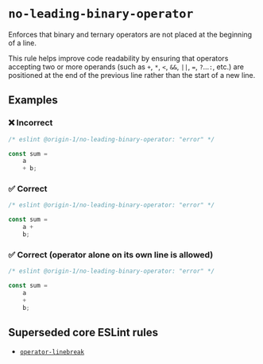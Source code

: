 # `no-leading-binary-operator`

Enforces that binary and ternary operators are not placed at the beginning of a line.

This rule helps improve code readability by ensuring that operators accepting two or more operands
(such as `+`, `*`, `<`, `&&`, `||`, `=`, `?`…`:`, etc.) are positioned at the end of the previous
line rather than the start of a new line.

## Examples

### ❌ Incorrect

```js
/* eslint @origin-1/no-leading-binary-operator: "error" */

const sum =
    a
    + b;
```

### ✅ Correct

```js
/* eslint @origin-1/no-leading-binary-operator: "error" */

const sum =
    a +
    b;
```

### ✅ Correct (operator alone on its own line is allowed)

```js
/* eslint @origin-1/no-leading-binary-operator: "error" */

const sum =
    a
    +
    b;
 ```

## Superseded core ESLint rules

* [`operator-linebreak`](https://eslint.org/docs/latest/rules/operator-linebreak)
